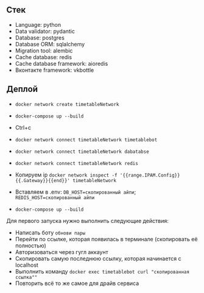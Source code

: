 ## Стек

- Language: python
- Data validator: pydantic
- Database: postgres
- Database ORM: sqlalchemy
- Migration tool: alembic
- Cache database: redis
- Cache database framework: aioredis
- Вконтакте framework: vkbottle

## Деплой

- `docker network create timetableNetwork`
- `docker-compose up --build`
- Ctrl+c
- `docker network connect timetableNetwork timetablebot`
- `docker network connect timetableNetwork dabatabse`
- `docker network connect timetableNetwork redis`

- Копируем ip `docker network inspect -f '{{range.IPAM.Config}}{{.Gateway}}{{end}}' timetableNetwork`
- Вставляем в .env: `DB_HOST=скопированный айпи`; `REDIS_HOST=скопированный айпи`
- `docker-compose up --build`

Для первого запуска нужно выполнить следующие действия:
- Написать боту `обнови пары`
- Перейти по ссылке, которая появилась в терминале (скопировать её полностью)
- Авторизоваться через гугл аккаунт
- Скопировать самую последнюю ссылку, которая начинается с localhost
- Выполнить команду `docker exec timetablebot curl "скопированная ссылка""`
- Повторить всё то же самое для драйв сервиса
